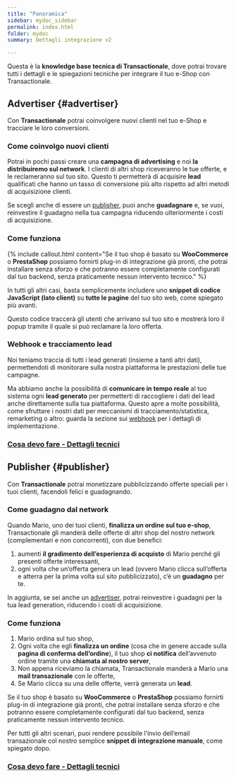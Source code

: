 ```yaml
---
title: "Panoramica"
sidebar: mydoc_sidebar
permalink: index.html
folder: mydoc
summary: Dettagli integrazione v2

---
```


Questa è la **knowledge base tecnica di Transactionale**, dove potrai trovare tutti i dettagli e le spiegazioni tecniche per integrare il tuo e-Shop con Transactionale.

## Advertiser {#advertiser}
Con **Transactionale** potrai coinvolgere nuovi clienti nel tuo e-Shop e tracciare le loro conversioni.

### Come coinvolgo nuovi clienti
Potrai in pochi passi creare una **campagna di advertising** e noi **la distribuiremo sul network**. I clienti di altri shop riceveranno le tue offerte, e le reclameranno sul tuo sito. Questo ti permetterà di acquisire **lead** qualificati che hanno un tasso di conversione più alto rispetto ad altri metodi di acquisizione clienti.

Se scegli anche di essere un [publisher](#publisher), puoi anche **guadagnare** e, se vuoi, reinvestire il guadagno nella tua campagna riducendo ulteriormente i costi di acquisizione.

### Come funziona
{% include callout.html content="Se il tuo shop è basato su **WooCommerce** o **PrestaShop** possiamo fornirti plug-in di integrazione già pronti, che potrai installare senza sforzo e che potranno essere completamente configurati dal tuo backend, senza praticamente nessun intervento tecnico." %}

In tutti gli altri casi, basta semplicemente includere uno **snippet di codice JavaScript (lato client)** su **tutte le pagine** del tuo sito web, come spiegato più avanti.

Questo codice traccerà gli utenti che arrivano sul tuo sito e mostrerà loro il popup tramite il quale si può reclamare la loro offerta.

### Webhook e tracciamento lead
Noi teniamo traccia di tutti i lead generati (insieme a tanti altri dati), permettendoti di monitorare sulla nostra piattaforma le prestazioni delle tue campagne.

Ma abbiamo anche la possibilità di **comunicare in tempo reale** al tuo sistema ogni **lead generato** per permetterti di raccogliere i dati del lead anche direttamente sulla tua piattaforma. Questo apre a molte possibilità, come sfruttare i nostri dati per meccanismi di tracciamento/statistica, remarketing o altro: guarda la sezione sui [webhook](mydoc_webhook.html) per i dettagli di implementazione.

### [Cosa devo fare - Dettagli tecnici](mydoc_snippet.html)


## Publisher {#publisher}
Con **Transactionale** potrai monetizzare pubblicizzando offerte speciali per i tuoi clienti, facendoli felici e guadagnando.

### Come guadagno dal network
Quando Mario, uno dei tuoi clienti, **finalizza un ordine sul tuo e-shop**, Transactionale gli manderà delle offerte di altri shop del nostro network (complementari e non concorrenti), con due benefici:

1. aumenti **il gradimento dell’esperienza di acquisto** di Mario perché gli presenti offerte interessanti,
2. ogni volta che un’offerta genera un lead (ovvero Mario clicca sull’offerta e atterra per la prima volta sul sito pubblicizzato), c’è un **guadagno** per te.

In aggiunta, se sei anche un [advertiser](#advertiser), potrai reinvestire i guadagni per la tua lead generation, riducendo i costi di acquisizione.

### Come funziona
1. Mario ordina sul tuo shop,
2. Ogni volta che egli **finalizza un ordine** (cosa che in genere accade sulla **pagina di conferma dell’ordine**), il tuo shop **ci notifica** dell’avvenuto ordine tramite una **chiamata al nostro server**,
3. Non appena riceviamo la chiamata, Transactionale manderà a Mario una **mail transazionale** con le offerte,
4. Se Mario clicca su una delle offerte, verrà generata un **lead**.

Se il tuo shop è basato su **WooCommerce** o **PrestaShop** possiamo fornirti plug-in di integrazione già pronti, che potrai installare senza sforzo e che potranno essere completamente configurati dal tuo backend, senza praticamente nessun intervento tecnico.

Per tutti gli altri scenari, puoi rendere possibile l’invio dell’email transazionale col nostro semplice **snippet di integrazione manuale**, come spiegato dopo.

### [Cosa devo fare - Dettagli tecnici](mydoc_snippet.html)
